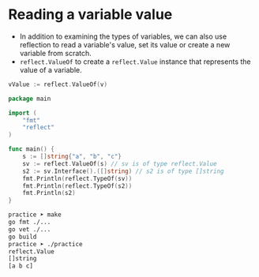 # Reading a variable value

- In addition to examining the types of variables, we can also use reflection to read a variable's value, set its value or create a new variable from scratch.
- `reflect.ValueOf` to create a `reflect.Value` instance that represents the value of a variable.

```go
vValue := reflect.ValueOf(v)
```

```go
package main

import (
	"fmt"
	"reflect"
)

func main() {
	s := []string{"a", "b", "c"}
	sv := reflect.ValueOf(s) // sv is of type reflect.Value
	s2 := sv.Interface().([]string) // s2 is of type []string
	fmt.Println(reflect.TypeOf(sv))
	fmt.Println(reflect.TypeOf(s2))
	fmt.Println(s2)
}
```

```sh
practice ➤ make
go fmt ./...
go vet ./...
go build
practice ➤ ./practice
reflect.Value
[]string
[a b c]
```


